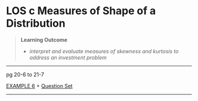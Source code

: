 # LOS c Measures of Shape of a Distribution

> **Learning Outcome**
> 
> - *interpret and evaluate measures of skewness and kurtosis to address an investment problem*

---

pg 20-6 to 21-7

[EXAMPLE 6](https://study.cfainstitute.org/app/cfa-program-level-i-for-august-2025#read/section/measures-of-shape-of-a-distribution) + [Question Set](https://study.cfainstitute.org/app/cfa-program-level-i-for-august-2025#read/section/measures-of-shape-of-a-distribution)

---